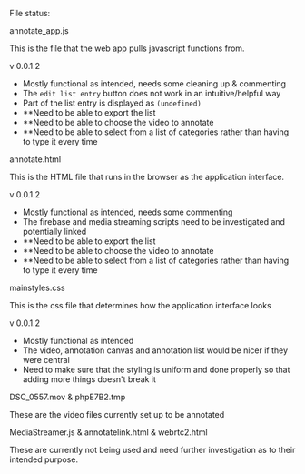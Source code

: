 File status:

annotate_app.js

This is the file that the web app pulls javascript functions from.

v 0.0.1.2 
  * Mostly functional as intended, needs some cleaning up & commenting
  * The `edit list entry` button does not work in an intuitive/helpful way
  * Part of the list entry is displayed as `(undefined)`
  * **Need to be able to export the list
  * **Need to be able to choose the video to annotate
  * **Need to be able to select from a list of categories rather than having to type it every time

annotate.html

This is the HTML file that runs in the browser as the application interface.

v 0.0.1.2 
  * Mostly functional as intended, needs some commenting
  * The firebase and media streaming scripts need to be investigated and potentially linked
  * **Need to be able to export the list
  * **Need to be able to choose the video to annotate
  * **Need to be able to select from a list of categories rather than having to type it every time
          
mainstyles.css

This is the css file that determines how the application interface looks

v 0.0.1.2 
  * Mostly functional as intended
  * The video, annotation canvas and annotation list would be nicer if they were central
  * Need to make sure that the styling is uniform and done properly so that adding more things doesn't break it
          
DSC_0557.mov & phpE7B2.tmp

These are the video files currently set up to be annotated

MediaStreamer.js & annotatelink.html & webrtc2.html

These are currently not being used and need further investigation as to their intended purpose.
          



